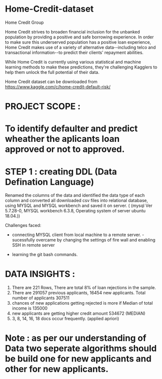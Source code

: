 # Home-Credit-dataset
Home Credit Group

Home Credit strives to broaden financial inclusion for the unbanked population by providing a positive and safe borrowing experience. In order to make sure this underserved population has a positive loan experience, Home Credit makes use of a variety of alternative data--including telco and transactional information--to predict their clients' repayment abilities.

While Home Credit is currently using various statistical and machine learning methods to make these predictions, they're challenging Kagglers to help them unlock the full potential of their data.

Home Credit dataset can be downloaded from https://www.kaggle.com/c/home-credit-default-risk/

# PROJECT SCOPE :
# To identify defaulter and predict wheather the aplicants loan approved or  not to approved.

 # STEP 1 : creating DDL (Data Defination Language)
 
Renamed the columns of the data and identified the data type of each column and converted all downloaded csv files into relational database, using MYSQL and MYSQL workbench and saved it on server. 
( (mysql  Ver 5.7.28-0, MYSQL workbench 6.3.8, Operating system of server  ubuntu 18.04.))

Challenges faced:

* connecting MYSQL client from local machine to a remote server. 
-sucessfully overcame by changing the settings of fire wall and enabling SSH in remote server  

* learning the git bash commands. 

# DATA INSIGHTS : 

1. There are 221 Rows, There are total 8% of loan rejections in the sample.
2. There are 291057 previous applicants, 16454 new applicants. Total number of applicants 307511
3. chances of new applications getting rejected is more if Median of total income is 135000   
4. new applicants are getting higher credit amount 534672 (MEDIAN)
5. 3, 8, 14, 16, 18  docs occur frequently. (applied apriori)

# Note : as per our understanding of Data two seperate algorithms should be build one for new applicants and other for new applicants.



